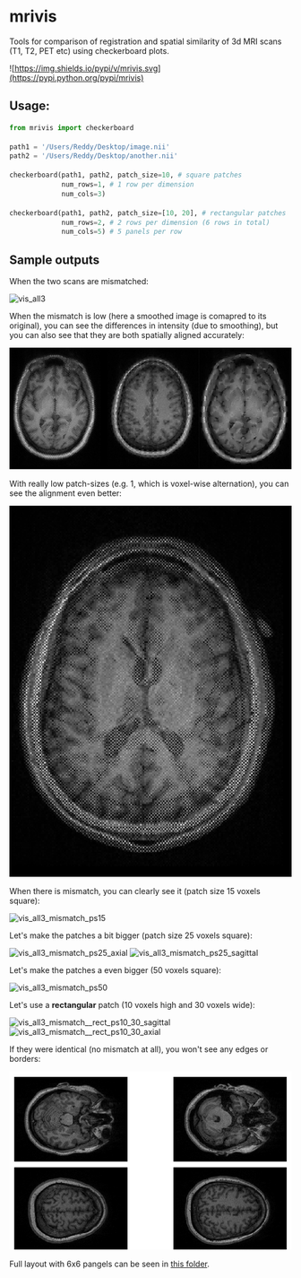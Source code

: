 
# mrivis

Tools for comparison of registration and spatial similarity of 3d MRI scans (T1, T2, PET etc) using checkerboard plots.


![https://img.shields.io/pypi/v/mrivis.svg](https://pypi.python.org/pypi/mrivis)


## Usage:

```python
from mrivis import checkerboard

path1 = '/Users/Reddy/Desktop/image.nii'
path2 = '/Users/Reddy/Desktop/another.nii'

checkerboard(path1, path2, patch_size=10, # square patches
             num_rows=1, # 1 row per dimension
             num_cols=3)
             
checkerboard(path1, path2, patch_size=[10, 20], # rectangular patches
             num_rows=2, # 2 rows per dimension (6 rows in total)
             num_cols=5) # 5 panels per row

```

## Sample outputs

When the two scans are mismatched:

![vis_all3](docs/zoomed_in/vis_all3.png)

When the mismatch is low (here a smoothed image is comapred to its original), 
you can see the differences in intensity (due to smoothing), 
but you can also see that they are both spatially aligned accurately:

![flyer2_low_mismatch](docs/flyer2_low_mismatch.png)

With really low patch-sizes (e.g. 1, which is voxel-wise alternation), you can see the alignment even better:

![vis_voxelwise_axial](docs/zoomed_in/vis_voxelwise_axial.png)

When there is mismatch, you can clearly see it (patch size 15 voxels square):

![vis_all3_mismatch_ps15](docs/zoomed_in/vis_all3_mismatch_ps15.png)

Let's make the patches a bit bigger (patch size 25 voxels square):

![vis_all3_mismatch_ps25_axial](docs/zoomed_in/vis_all3_mismatch_ps25_axial.png)
![vis_all3_mismatch_ps25_sagittal](docs/zoomed_in/vis_all3_mismatch_ps25_sagittal.png)

Let's make the patches a even bigger (50 voxels square):

![vis_all3_mismatch_ps50](docs/zoomed_in/vis_all3_mismatch_ps50.png)

Let's use a **rectangular** patch (10 voxels high and 30 voxels wide):

![vis_all3_mismatch__rect_ps10_30_sagittal](docs/zoomed_in/vis_all3_mismatch__rect_ps10_30_sagittal.png)
![vis_all3_mismatch__rect_ps10_30_axial](docs/zoomed_in/vis_all3_mismatch__rect_ps10_30_axial.png)

If they were identical (no mismatch at all), you won't see any edges or borders:

![identical](docs/zoomed_in/vis_all3_identical.png)

Full layout with 6x6 pangels can be seen in [this folder](docs/comprehensive).




